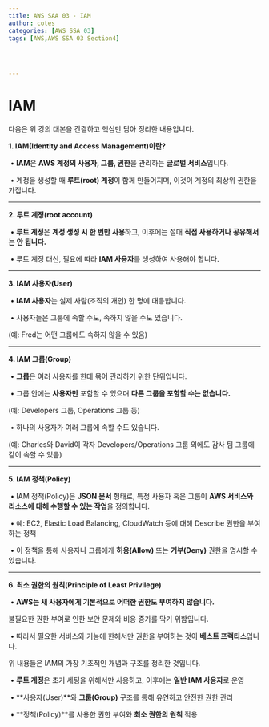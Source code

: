 ```yaml
---
title: AWS SAA 03 - IAM
author: cotes   
categories: [AWS SSA 03]
tags: [AWS,AWS SSA 03 Section4]




---
```


# IAM

다음은 위 강의 대본을 간결하고 핵심만 담아 정리한 내용입니다.

**1. IAM(Identity and Access Management)이란?**

​	•	**IAM**은 **AWS 계정의 사용자, 그룹, 권한**을 관리하는 **글로벌 서비스**입니다.

​	•	계정을 생성할 때 **루트(root) 계정**이 함께 만들어지며, 이것이 계정의 최상위 권한을 가집니다.

------

**2. 루트 계정(root account)**

​	•	**루트 계정**은 **계정 생성 시 한 번만 사용**하고, 이후에는 절대 **직접 사용하거나 공유해서는 안 됩니다.**

​	•	루트 계정 대신, 필요에 따라 **IAM 사용자**를 생성하여 사용해야 합니다.

------

**3. IAM 사용자(User)**

​	•	**IAM 사용자**는 실제 사람(조직의 개인) 한 명에 대응합니다.

​	•	사용자들은 그룹에 속할 수도, 속하지 않을 수도 있습니다.

(예: Fred는 어떤 그룹에도 속하지 않을 수 있음)

------

**4. IAM 그룹(Group)**

​	•	**그룹**은 여러 사용자를 한데 묶어 관리하기 위한 단위입니다.

​	•	그룹 안에는 **사용자만** 포함할 수 있으며 **다른 그룹을 포함할 수는 없습니다.**

(예: Developers 그룹, Operations 그룹 등)

​	•	하나의 사용자가 여러 그룹에 속할 수도 있습니다.

(예: Charles와 David이 각자 Developers/Operations 그룹 외에도 감사 팀 그룹에 같이 속할 수 있음)

------

**5. IAM 정책(Policy)**

​	•	IAM 정책(Policy)은 **JSON 문서** 형태로, 특정 사용자 혹은 그룹이 **AWS 서비스와 리소스에 대해 수행할 수 있는 작업**을 정의합니다.

​	•	예: EC2, Elastic Load Balancing, CloudWatch 등에 대해 Describe 권한을 부여하는 정책

​	•	이 정책을 통해 사용자나 그룹에게 **허용(Allow)** 또는 **거부(Deny)** 권한을 명시할 수 있습니다.

------

**6. 최소 권한의 원칙(Principle of Least Privilege)**

​	•	**AWS는 새 사용자에게 기본적으로 어떠한 권한도 부여하지 않습니다.**

불필요한 권한 부여로 인한 보안 문제와 비용 증가를 막기 위함입니다.

​	•	따라서 필요한 서비스와 기능에 한해서만 권한을 부여하는 것이 **베스트 프랙티스**입니다.

위 내용들은 IAM의 가장 기초적인 개념과 구조를 정리한 것입니다.

​	•	**루트 계정**은 초기 세팅을 위해서만 사용하고, 이후에는 **일반 IAM 사용자**로 운영

​	•	**사용자(User)**와 **그룹(Group)** 구조를 통해 유연하고 안전한 권한 관리

​	•	**정책(Policy)**를 사용한 권한 부여와 **최소 권한의 원칙** 적용